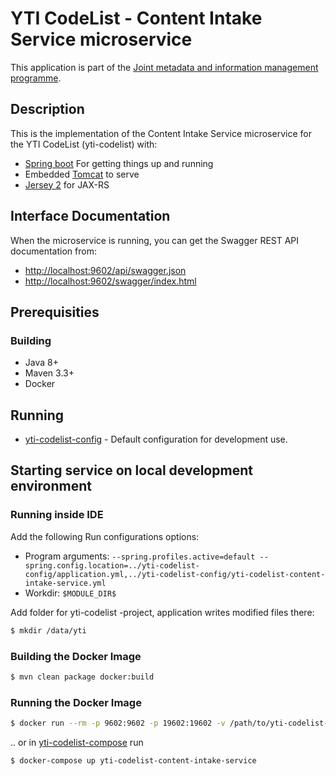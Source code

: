 # YTI CodeList - Content Intake Service microservice  

This application is part of the [Joint metadata and information management programme](https://wiki.julkict.fi/julkict/yti).

## Description

This is the implementation of the Content Intake Service microservice for the YTI CodeList (yti-codelist) with:

* [Spring boot] For getting things up and running
* Embedded [Tomcat] to serve
* [Jersey 2] for JAX-RS

## Interface Documentation

When the microservice is running, you can get the Swagger REST API documentation from:
- [http://localhost:9602/api/swagger.json](http://localhost:9602/codelist-api/api/swagger.json)
- [http://localhost:9602/swagger/index.html](http://localhost:9602/codelist-api/swagger/index.html)

## Prerequisities

### Building
- Java 8+
- Maven 3.3+
- Docker

## Running

- [yti-codelist-config](https://github.com/vrk-yti/yti-codelist-config/) - Default configuration for development use.

## Starting service on local development environment

### Running inside IDE

Add the following Run configurations options:

- Program arguments: `--spring.profiles.active=default --spring.config.location=../yti-codelist-config/application.yml,../yti-codelist-config/yti-codelist-content-intake-service.yml`
- Workdir: `$MODULE_DIR$`

Add folder for yti-codelist -project, application writes modified files there:

```bash
$ mkdir /data/yti
```

### Building the Docker Image

```bash
$ mvn clean package docker:build
```

### Running the Docker Image

```bash
$ docker run --rm -p 9602:9602 -p 19602:19602 -v /path/to/yti-codelist-config:/config --name=yti-codelist-content-intake-service yti-codelist-content-intake-service -a --spring.config.location=/config/application.yml,/config/yti-codelist-content-intake-service.ym
```

.. or in [yti-codelist-compose](https://github.com/vrk-yti/yti-codelist-compose/) run

```bash
$ docker-compose up yti-codelist-content-intake-service
```

[Spring boot]:http://projects.spring.io/spring-boot/
[Tomcat]:https://tomcat.apache.org/
[Jersey 2]:https://jersey.java.net
